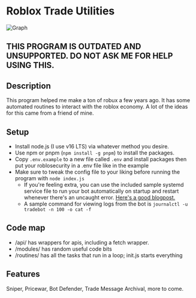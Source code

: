 # Roblox Trade Utilities

![Graph](https://i.imgur.com/m4UhZpS.png)

## THIS PROGRAM IS OUTDATED AND UNSUPPORTED. DO NOT ASK ME FOR HELP USING THIS.

## Description
This program helped me make a ton of robux a few years ago. It has some automated routines to interact with the roblox economy. A lot of the ideas for this came from a friend of mine.

## Setup
* Install node.js (I use v16 LTS) via whatever method you desire.
* Use npm or pnpm (`npm install -g pnpm`) to install the packages.
* Copy `.env.example` to a new file called `.env` and 
install packages then put your roblosecurity in a .env file like in the example
* Make sure to tweak the config file to your liking before running the program with `node index.js`
  * If you're feeling extra, you can use the included sample systemd service file to run your bot automatically on startup and restart whenever there's an uncaught error. [Here's a good blogpost.](https://blog.r0b.io/post/running-node-js-as-a-systemd-service/)  
  * A sample command for viewing logs from the bot is `journalctl -u tradebot -n 100 -o cat -f`

## Code map
* /api/ has wrappers for apis, including a fetch wrapper.
* /modules/ has random useful code bits
* /routines/ has all the tasks that run in a loop; init.js starts everything

## Features
Sniper, Pricewar, Bot Defender, Trade Message Archival, more to come.
